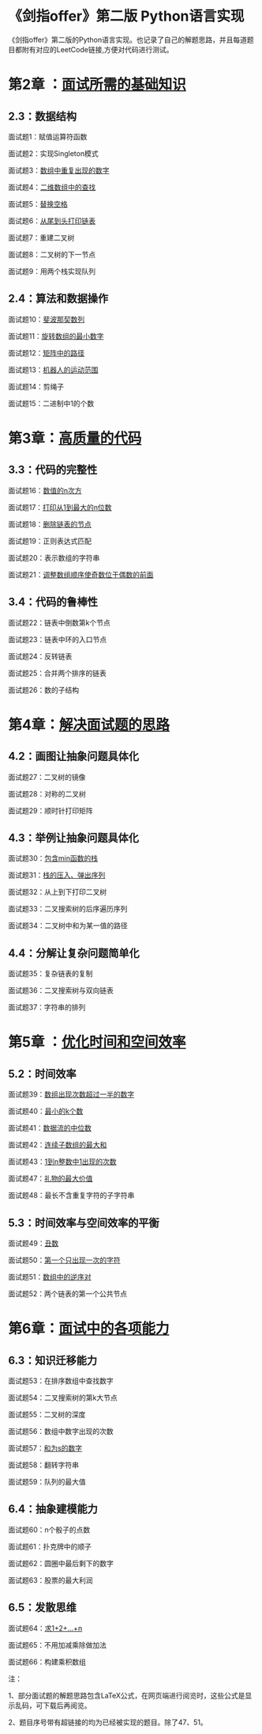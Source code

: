 # 《剑指offer》第二版 Python语言实现

《剑指offer》第二版的Python语言实现。也记录了自己的解题思路，并且每道题目都附有对应的LeetCode链接,方便对代码进行测试。

# 第2章 ：[面试所需的基础知识](https://github.com/gdutthu/CodingInterviewChinese2/tree/master/chap2)

## 2.3：数据结构

面试题1：赋值运算符函数

面试题2：实现Singleton模式

面试题3：[数组中重复出现的数字](https://github.com/gdutthu/CodingInterviewChinese2/tree/master/chap2/3_duplicate)

面试题4：[二维数组中的查找](https://github.com/gdutthu/CodingInterviewChinese2/tree/master/chap2/4_FindInPartiallySortedMatrix)

面试题5：[替换空格](https://github.com/gdutthu/CodingInterviewChinese2/tree/master/chap2/5_ReplacesSpaces)

面试题6：[从尾到头打印链表](https://github.com/gdutthu/CodingInterviewChinese2/tree/master/chap2/6_PrintListReversedOrder)

面试题7：重建二叉树

面试题8：二叉树的下一节点

面试题9：用两个栈实现队列

## 2.4：算法和数据操作

面试题10：[斐波那契数列](https://github.com/gdutthu/CodingInterviewChinese2/tree/master/chap2/10_Fibonacci)

面试题11：[旋转数组的最小数字](https://github.com/gdutthu/CodingInterviewChinese2/tree/master/chap2/11_MinNumberInRotatedArray)

面试题12：[矩阵中的路径](https://github.com/gdutthu/CodingInterviewChinese2/tree/master/chap2/12_StringPathInMatrix)

面试题13：[机器人的运动范围](https://github.com/gdutthu/CodingInterviewChinese2/tree/master/chap2/13_RobotMove)

面试题14：剪绳子

面试题15：二进制中1的个数



# 第3章：[高质量的代码](https://github.com/gdutthu/CodingInterviewChinese2/tree/master/chap3)

## 3.3：代码的完整性

面试题16：[数值的n次方](https://github.com/gdutthu/CodingInterviewChinese2/tree/master/chap3/16_Power)

面试题17：[打印从1到最大的n位数](https://github.com/gdutthu/CodingInterviewChinese2/tree/master/chap3/17_PrintToMaxOfNDigits)

面试题18：[删除链表的节点](https://github.com/gdutthu/CodingInterviewChinese2/tree/master/chap3/18_DeleteNodeInList)

面试题19：正则表达式匹配

面试题20：表示数组的字符串

面试题21：[调整数组顺序使奇数位于偶数的前面](https://github.com/gdutthu/CodingInterviewChinese2/tree/master/chap3/21_ReorderArray)

## 3.4：代码的鲁棒性

面试题22：链表中倒数第k个节点

面试题23：链表中环的入口节点

面试题24：反转链表

面试题25：合并两个排序的链表

面试题26：数的子结构

# 第4章：[解决面试题的思路](https://github.com/gdutthu/CodingInterviewChinese2/tree/master/chap4)

## 4.2：画图让抽象问题具体化

面试题27：二叉树的镜像

面试题28：对称的二叉树

面试题29：顺时针打印矩阵

## 4.3：举例让抽象问题具体化

面试题30：[包含min函数的栈](https://github.com/gdutthu/CodingInterviewChinese2/tree/master/chap4/30_MinInStack)

面试题31：[栈的压入、弹出序列](https://github.com/gdutthu/CodingInterviewChinese2/tree/master/chap4/31_StackPushPopOrder)

面试题32：从上到下打印二叉树

面试题33：二叉搜索树的后序遍历序列

面试题34：二叉树中和为某一值的路径

## 4.4：分解让复杂问题简单化

面试题35：复杂链表的复制

面试题36：二叉搜索树与双向链表

面试题37：字符串的排列

# 第5章 ：[优化时间和空间效率](https://github.com/gdutthu/CodingInterviewChinese2/tree/master/chap5)

## 5.2：时间效率

面试题39：[数组出现次数超过一半的数字](https://github.com/gdutthu/CodingInterviewChinese2/tree/master/chap5/39_MoreThanHalfNum)

面试题40：[最小的k个数](https://github.com/gdutthu/CodingInterviewChinese2/tree/master/chap5/40_GetLeastNumbers)

面试题41：[数据流的中位数](https://github.com/gdutthu/CodingInterviewChinese2/tree/master/chap5/41_StreamMedian)

面试题42：[连续子数组的最大和](https://github.com/gdutthu/CodingInterviewChinese2/tree/master/chap5/42_GreatestSumOfSubarrays)

面试题43：[1到n整数中1出现的次数](https://github.com/gdutthu/CodingInterviewChinese2/tree/master/chap5/43_NumberOf1)

面试题47：[礼物的最大价值](https://github.com/gdutthu/CodingInterviewChinese2/tree/master/chap5/47_MaxValueOfGifts)

面试题48：最长不含重复字符的子字符串

## 5.3：时间效率与空间效率的平衡

面试题49：[丑数](https://github.com/gdutthu/CodingInterviewChinese2/tree/master/chap5/49_UglyNumber)

面试题50：[第一个只出现一次的字符](https://github.com/gdutthu/CodingInterviewChinese2/tree/master/chap5/50_FirstNotRepeatingChar)

面试题51：[数组中的逆序对](https://github.com/gdutthu/CodingInterviewChinese2/tree/master/chap5/51_InversePairs)

面试题52：两个链表的第一个公共节点



# 第6章：[面试中的各项能力](https://github.com/gdutthu/CodingInterviewChinese2/tree/master/chap6)

## 6.3：知识迁移能力

面试题53：在排序数组中查找数字

面试题54：二叉搜索树的第k大节点

面试题55：二叉树的深度

面试题56：数组中数字出现的次数

面试题57：[和为s的数字](https://github.com/gdutthu/CodingInterviewChinese2/tree/master/chap6/57_TwoNumbersWithSum)

面试题58：翻转字符串

面试题59：队列的最大值

## 6.4：抽象建模能力

面试题60：n个骰子的点数

面试题61：扑克牌中的顺子

面试题62：圆圈中最后剩下的数字

面试题63：股票的最大利润

## 6.5：发散思维

面试题64：[求1+2+...+n](https://github.com/gdutthu/CodingInterviewChinese2/tree/master/chap6/64_Accumulate)

面试题65：不用加减乘除做加法

面试题66：构建乘积数组



注：

1、部分面试题的解题思路包含LaTeX公式，在网页端进行阅览时，这些公式是显示乱码，可下载后再阅览。

2、题目序号带有超链接的均为已经被实现的题目。除了47、51。











